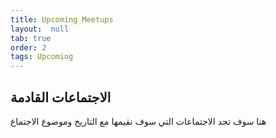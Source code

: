 ```yaml
---
title: Upcoming Meetups
layout:  null
tab: true
order: 2
tags: Upcoming
---
```


## الاجتماعات القادمة

هنا سوف تجد الاجتماعات التي سوف نقيمها مع التاريخ وموضوع الاجتماع